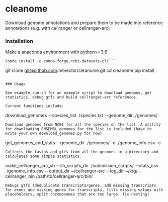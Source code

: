 # cleanome
Download genome annotations and prepare them to be made into reference annotations (e.g. with cellranger or cellranger-arc)


### Installation

Make a anaconda environment with python>=3.6

```
conda install -c conda-forge ncbi-datasets-cli```
```

git clone git@github.com:mtvector/cleanome.git
cd cleanome
pip install .
```

### Usage

See example_run.sh for an example script to download genomes, get statistics, debug gtfs and build cellranger-arc references.

Current functions include:
```
download_genomes --species_list ./species.txt --genome_dir ./genomes/
```
Download genomes from NCBI for all the species on the list. A utility for downloading ENSEMBL genomes for the list is included (have to write your own download_genomes.py for now)

```
get_genomes_and_stats --genome_dir ./genomes/ -o ./genome_info.csv -c
```
Collects the fastas and gtfs from all the genomes in a directory and calculates some simple statistics. 

```
make_cellranger_arc_sh --sh_scripts_dir ./submission_scripts/ --stats_csv ./genome_info.csv --output_dir ~/cellranger-arc --log_dir ~/log/ -cellranger_bin /path/to/cellranger-arc/bin/
```
Debugs gtfs (deduplicate transcripts/genes, add missing transcripts for exons and missing genes for transcripts, fills missing values with placeholders, split chromosomes that are too large, fix nesting)


